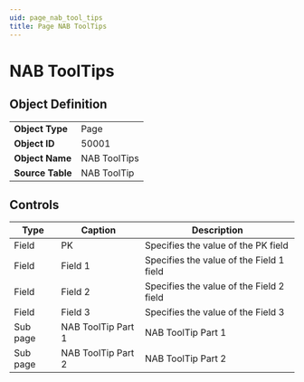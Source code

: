 ```yaml
---
uid: page_nab_tool_tips
title: Page NAB ToolTips
---
```

# NAB ToolTips

## Object Definition

<table>
<tr><td><b>Object Type</b></td><td>Page</td></tr>
<tr><td><b>Object ID</b></td><td>50001</td></tr>
<tr><td><b>Object Name</b></td><td>NAB ToolTips</td></tr>
<tr><td><b>Source Table</b></td><td>NAB ToolTip</td></tr>
</table>

## Controls

| Type | Caption | Description |
| ---- | ------- | ----------- |
| Field | PK | Specifies the value of the PK field |
| Field | Field 1 | Specifies the value of the Field 1 field |
| Field | Field 2 | Specifies the value of the Field 2 field |
| Field | Field 3 | Specifies the value of the Field 3 |
| Sub page | NAB ToolTip Part 1 | NAB ToolTip Part 1 |
| Sub page | NAB ToolTip Part 2 | NAB ToolTip Part 2 |
